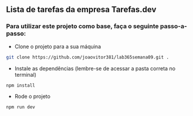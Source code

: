 
## Lista de tarefas da empresa Tarefas.dev

### Para utilizar este projeto como base, faça o seguinte passo-a-passo:

- Clone o projeto para a sua máquina

```bash
git clone https://github.com/joaovitor381/lab365semana09.git .
```

- Instale as dependências (lembre-se de acessar a pasta correta no terminal)

```bash
npm install
```

- Rode o projeto

```bash
npm run dev
```
